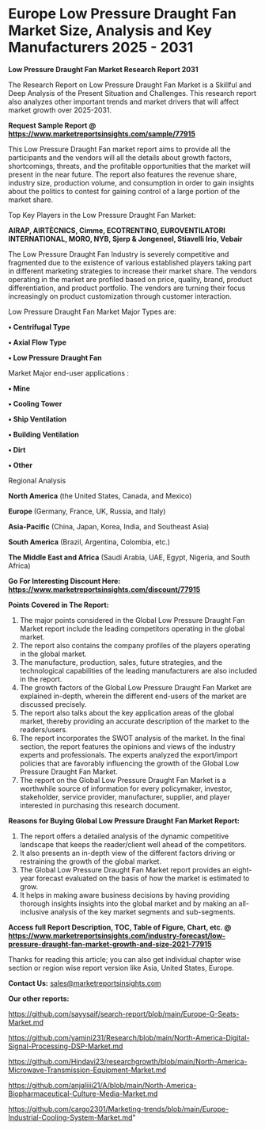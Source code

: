 # Europe Low Pressure Draught Fan Market Size, Analysis and Key Manufacturers 2025 - 2031

<strong>Low Pressure Draught Fan Market Research Report 2031</strong>

The Research Report on Low Pressure Draught Fan Market is a Skillful and Deep Analysis of the Present Situation and Challenges. This research report also analyzes other important trends and market drivers that will affect market growth over 2025-2031.

<strong>Request Sample Report @ <a href=https://www.marketreportsinsights.com/sample/77915>https://www.marketreportsinsights.com/sample/77915</a></strong>

This Low Pressure Draught Fan market report aims to provide all the participants and the vendors will all the details about growth factors, shortcomings, threats, and the profitable opportunities that the market will present in the near future. The report also features the revenue share, industry size, production volume, and consumption in order to gain insights about the politics to contest for gaining control of a large portion of the market share.

Top Key Players in the Low Pressure Draught Fan Market:

<strong>AIRAP, AIRTÈCNICS, Cimme, ECOTRENTINO, EUROVENTILATORI INTERNATIONAL, MORO, NYB, Sjerp & Jongeneel, Stiavelli Irio, Vebair</strong>

The Low Pressure Draught Fan Industry is severely competitive and fragmented due to the existence of various established players taking part in different marketing strategies to increase their market share. The vendors operating in the market are profiled based on price, quality, brand, product differentiation, and product portfolio. The vendors are turning their focus increasingly on product customization through customer interaction.

Low Pressure Draught Fan Market Major Types are:

<strong>• Centrifugal Type

• Axial Flow Type

• Low Pressure Draught Fan</strong>

Market Major end-user applications :

<strong>• Mine

• Cooling Tower

• Ship Ventilation

• Building Ventilation

• Dirt

• Other</strong>

Regional Analysis

</u><strong><b>North America</b></strong> (the United States, Canada, and Mexico)

<strong><b>Europe </b></strong>(Germany, France, UK, Russia, and Italy)

<strong><b>Asia-Pacific</b></strong> (China, Japan, Korea, India, and Southeast Asia)

<strong><b>South America</b></strong> (Brazil, Argentina, Colombia, etc.)

<strong><b>The Middle East and Africa</b></strong> (Saudi Arabia, UAE, Egypt, Nigeria, and South Africa)

<strong>Go For Interesting Discount Here: <a href=https://www.marketreportsinsights.com/discount/77915>https://www.marketreportsinsights.com/discount/77915</a></strong>

<strong>Points Covered in The Report:</strong>
<ol>
  <li>The major points considered in the Global Low Pressure Draught Fan Market report include the leading competitors operating in the global market.</li>
  <li>The report also contains the company profiles of the players operating in the global market.</li>
  <li>The manufacture, production, sales, future strategies, and the technological capabilities of the leading manufacturers are also included in the report.</li>
  <li>The growth factors of the Global Low Pressure Draught Fan Market are explained in-depth, wherein the different end-users of the market are discussed precisely.</li>
  <li>The report also talks about the key application areas of the global market, thereby providing an accurate description of the market to the readers/users.</li>
  <li>The report incorporates the SWOT analysis of the market. In the final section, the report features the opinions and views of the industry experts and professionals. The experts analyzed the export/import policies that are favorably influencing the growth of the Global Low Pressure Draught Fan Market.</li>
  <li>The report on the Global Low Pressure Draught Fan Market is a worthwhile source of information for every policymaker, investor, stakeholder, service provider, manufacturer, supplier, and player interested in purchasing this research document.</li>
</ol>
<strong>Reasons for Buying Global Low Pressure Draught Fan Market Report:</strong>

<ol>
  <li>The report offers a detailed analysis of the dynamic competitive landscape that keeps the reader/client well ahead of the competitors.</li>
  <li>It also presents an in-depth view of the different factors driving or restraining the growth of the global market.</li>
  <li>The Global Low Pressure Draught Fan Market report provides an eight-year forecast evaluated on the basis of how the market is estimated to grow.</li>
  <li>It helps in making aware business decisions by having providing thorough insights insights into the global market and by making an all-inclusive analysis of the key market segments and sub-segments.</li>
</ol>
<strong>Access full Report Description, TOC, Table of Figure, Chart, etc. @ <a href=https://www.marketreportsinsights.com/industry-forecast/low-pressure-draught-fan-market-growth-and-size-2021-77915>https://www.marketreportsinsights.com/industry-forecast/low-pressure-draught-fan-market-growth-and-size-2021-77915</a></strong>


Thanks for reading this article; you can also get individual chapter wise section or region wise report version like Asia, United States, Europe.

<strong>Contact Us:</strong>
sales@marketreportsinsights.com

<strong>Our other reports:</strong>

<a href=https://github.com/sayysaif/search-report/blob/main/Europe-G-Seats-Market.md>https://github.com/sayysaif/search-report/blob/main/Europe-G-Seats-Market.md</a>

<a href=https://github.com/yamini231/Research/blob/main/North-America-Digital-Signal-Processing-DSP-Market.md>https://github.com/yamini231/Research/blob/main/North-America-Digital-Signal-Processing-DSP-Market.md</a>

<a href=https://github.com/Hindavi23/researchgrowth/blob/main/North-America-Microwave-Transmission-Equipment-Market.md>https://github.com/Hindavi23/researchgrowth/blob/main/North-America-Microwave-Transmission-Equipment-Market.md</a>

<a href=https://github.com/anjaliiii21/A/blob/main/North-America-Biopharmaceutical-Culture-Media-Market.md>https://github.com/anjaliiii21/A/blob/main/North-America-Biopharmaceutical-Culture-Media-Market.md</a>

<a href=https://github.com/cargo2301/Marketing-trends/blob/main/Europe-Industrial-Cooling-System-Market.md>https://github.com/cargo2301/Marketing-trends/blob/main/Europe-Industrial-Cooling-System-Market.md</a>"
